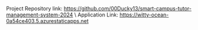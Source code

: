Project Repository link: https://github.com/00Ducky13/smart-campus-tutor-management-system-2024 \\
Application Link: https://witty-ocean-0a54ce403.5.azurestaticapps.net
